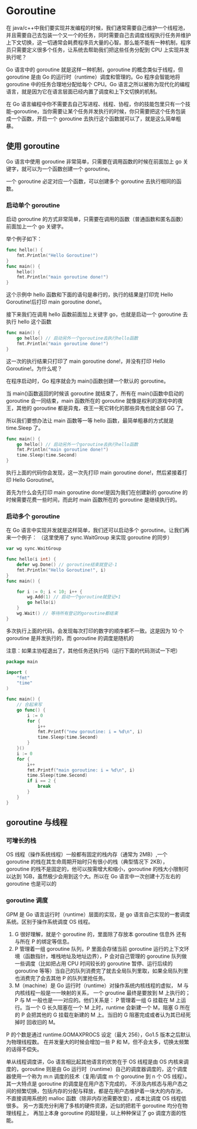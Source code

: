 # Goroutine

在 java/c++中我们要实现并发编程的时候，我们通常需要自己维护一个线程池，并且需要自己去包装一个又一个的任务，同时需要自己去调度线程执行任务并维护上下文切换，这一切通常会耗费程序员大量的心智。那么能不能有一种机制，程序员只需要定义很多个任务，让系统去帮助我们把这些任务分配到 CPU 上实现并发执行呢？

Go 语言中的 goroutine 就是这样一种机制，goroutine 的概念类似于线程，但 goroutine 是由 Go 的运行时（runtime）调度和管理的。Go 程序会智能地将 goroutine 中的任务合理地分配给每个 CPU。Go 语言之所以被称为现代化的编程语言，就是因为它在语言层面已经内置了调度和上下文切换的机制。

在 Go 语言编程中你不需要去自己写进程、线程、协程，你的技能包里只有一个技能–goroutine，当你需要让某个任务并发执行的时候，你只需要把这个任务包装成一个函数，开启一个 goroutine 去执行这个函数就可以了，就是这么简单粗暴。

## 使用 goroutine

Go 语言中使用 goroutine 非常简单，只需要在调用函数的时候在前面加上 go 关键字，就可以为一个函数创建一个 goroutine。

一个 goroutine 必定对应一个函数，可以创建多个 goroutine 去执行相同的函数。

### 启动单个 goroutine

启动 goroutine 的方式非常简单，只需要在调用的函数（普通函数和匿名函数）前面加上一个 go 关键字。

举个例子如下：

```go
func hello() {
    fmt.Println("Hello Goroutine!")
}
func main() {
    hello()
    fmt.Println("main goroutine done!")
}
```

这个示例中 hello 函数和下面的语句是串行的，执行的结果是打印完 Hello Goroutine!后打印 main goroutine done!。

接下来我们在调用 hello 函数前面加上关键字 go，也就是启动一个 goroutine 去执行 hello 这个函数

```go
func main() {
    go hello() // 启动另外一个goroutine去执行hello函数
    fmt.Println("main goroutine done!")
}
```

这一次的执行结果只打印了 main goroutine done!，并没有打印 Hello Goroutine!。为什么呢？

在程序启动时，Go 程序就会为 main()函数创建一个默认的 goroutine。

当 main()函数返回的时候该 goroutine 就结束了，所有在 main()函数中启动的 goroutine 会一同结束，main 函数所在的 goroutine 就像是权利的游戏中的夜王，其他的 goroutine 都是异鬼，夜王一死它转化的那些异鬼也就全部 GG 了。

所以我们要想办法让 main 函数等一等 hello 函数，最简单粗暴的方式就是 time.Sleep 了。

```go
func main() {
    go hello() // 启动另外一个goroutine去执行hello函数
    fmt.Println("main goroutine done!")
    time.Sleep(time.Second)
}
```

执行上面的代码你会发现，这一次先打印 main goroutine done!，然后紧接着打印 Hello Goroutine!。

首先为什么会先打印 main goroutine done!是因为我们在创建新的 goroutine 的时候需要花费一些时间，而此时 main 函数所在的 goroutine 是继续执行的。

### 启动多个 goroutine

在 Go 语言中实现并发就是这样简单，我们还可以启动多个 goroutine。让我们再来一个例子： （这里使用了 sync.WaitGroup 来实现 goroutine 的同步）

```go
var wg sync.WaitGroup

func hello(i int) {
    defer wg.Done() // goroutine结束就登记-1
    fmt.Println("Hello Goroutine!", i)
}
func main() {

    for i := 0; i < 10; i++ {
        wg.Add(1) // 启动一个goroutine就登记+1
        go hello(i)
    }
    wg.Wait() // 等待所有登记的goroutine都结束
}
```

多次执行上面的代码，会发现每次打印的数字的顺序都不一致。这是因为 10 个 goroutine 是并发执行的，而 goroutine 的调度是随机的

注意：如果主协程退出了，其他任务还执行吗（运行下面的代码测试一下吧）

```go
package main

import (
    "fmt"
    "time"
)

func main() {
    // 合起来写
    go func() {
        i := 0
        for {
            i++
            fmt.Printf("new goroutine: i = %d\n", i)
            time.Sleep(time.Second)
        }
    }()
    i := 0
    for {
        i++
        fmt.Printf("main goroutine: i = %d\n", i)
        time.Sleep(time.Second)
        if i == 2 {
            break
        }
    }
}
```

## goroutine 与线程

### 可增长的栈

OS 线程（操作系统线程）一般都有固定的栈内存（通常为 2MB）,一个 goroutine 的栈在其生命周期开始时只有很小的栈（典型情况下 2KB），goroutine 的栈不是固定的，他可以按需增大和缩小，goroutine 的栈大小限制可以达到 1GB，虽然极少会用到这个大。所以在 Go 语言中一次创建十万左右的 goroutine 也是可以的

### goroutine 调度

GPM 是 Go 语言运行时（runtime）层面的实现，是 go 语言自己实现的一套调度系统。区别于操作系统调度 OS 线程。

1. G 很好理解，就是个 goroutine 的，里面除了存放本 goroutine 信息外 还有与所在 P 的绑定等信息。
2. P 管理着一组 goroutine 队列，P 里面会存储当前 goroutine 运行的上下文环境（函数指针，堆栈地址及地址边界），P 会对自己管理的 goroutine 队列做一些调度（比如把占用 CPU 时间较长的 goroutine 暂停、运行后续的 goroutine 等等）当自己的队列消费完了就去全局队列里取，如果全局队列里也消费完了会去其他 P 的队列里抢任务。
3. M（machine）是 Go 运行时（runtime）对操作系统内核线程的虚拟， M 与内核线程一般是一一映射的关系， 一个 groutine 最终是要放到 M 上执行的；
   P 与 M 一般也是一一对应的。他们关系是： P 管理着一组 G 挂载在 M 上运行。当一个 G 长久阻塞在一个 M 上时，runtime 会新建一个 M，阻塞 G 所在的 P 会把其他的 G 挂载在新建的 M 上。当旧的 G 阻塞完成或者认为其已经死掉时 回收旧的 M。

P 的个数是通过 runtime.GOMAXPROCS 设定（最大 256），Go1.5 版本之后默认为物理线程数。 在并发量大的时候会增加一些 P 和 M，但不会太多，切换太频繁的话得不偿失。

单从线程调度讲，Go 语言相比起其他语言的优势在于 OS 线程是由 OS 内核来调度的，goroutine 则是由 Go 运行时（runtime）自己的调度器调度的，这个调度器使用一个称为 m:n 调度的技术（复用/调度 m 个 goroutine 到 n 个 OS 线程）。 其一大特点是 goroutine 的调度是在用户态下完成的， 不涉及内核态与用户态之间的频繁切换，包括内存的分配与释放，都是在用户态维护着一块大的内存池， 不直接调用系统的 malloc 函数（除非内存池需要改变），成本比调度 OS 线程低很多。 另一方面充分利用了多核的硬件资源，近似的把若干 goroutine 均分在物理线程上， 再加上本身 goroutine 的超轻量，以上种种保证了 go 调度方面的性能。
